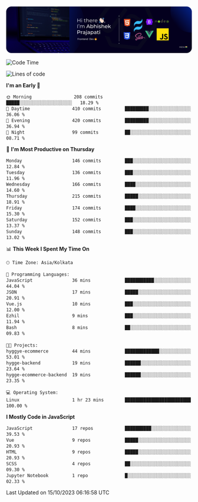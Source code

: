 ![Banner](./Header.png)

<!--START_SECTION:waka-->
![Code Time](http://img.shields.io/badge/Code%20Time-3%20hrs%2017%20mins-blue)

![Lines of code](https://img.shields.io/badge/From%20Hello%20World%20I%27ve%20Written-1.5%20million%20lines%20of%20code-blue)

**I'm an Early 🐤** 

```text
🌞 Morning                208 commits         █████░░░░░░░░░░░░░░░░░░░░   18.29 % 
🌆 Daytime                410 commits         █████████░░░░░░░░░░░░░░░░   36.06 % 
🌃 Evening                420 commits         █████████░░░░░░░░░░░░░░░░   36.94 % 
🌙 Night                  99 commits          ██░░░░░░░░░░░░░░░░░░░░░░░   08.71 % 
```
📅 **I'm Most Productive on Thursday** 

```text
Monday                   146 commits         ███░░░░░░░░░░░░░░░░░░░░░░   12.84 % 
Tuesday                  136 commits         ███░░░░░░░░░░░░░░░░░░░░░░   11.96 % 
Wednesday                166 commits         ████░░░░░░░░░░░░░░░░░░░░░   14.60 % 
Thursday                 215 commits         █████░░░░░░░░░░░░░░░░░░░░   18.91 % 
Friday                   174 commits         ████░░░░░░░░░░░░░░░░░░░░░   15.30 % 
Saturday                 152 commits         ███░░░░░░░░░░░░░░░░░░░░░░   13.37 % 
Sunday                   148 commits         ███░░░░░░░░░░░░░░░░░░░░░░   13.02 % 
```


📊 **This Week I Spent My Time On** 

```text
🕑︎ Time Zone: Asia/Kolkata

💬 Programming Languages: 
JavaScript               36 mins             ███████████░░░░░░░░░░░░░░   44.04 % 
JSON                     17 mins             █████░░░░░░░░░░░░░░░░░░░░   20.91 % 
Vue.js                   10 mins             ███░░░░░░░░░░░░░░░░░░░░░░   12.00 % 
Ezhil                    9 mins              ███░░░░░░░░░░░░░░░░░░░░░░   11.94 % 
Bash                     8 mins              ██░░░░░░░░░░░░░░░░░░░░░░░   09.83 % 

🐱‍💻 Projects: 
hyggye-ecommerce         44 mins             █████████████░░░░░░░░░░░░   53.01 % 
hygge-backend            19 mins             ██████░░░░░░░░░░░░░░░░░░░   23.64 % 
hygge-ecommerce-backend  19 mins             ██████░░░░░░░░░░░░░░░░░░░   23.35 % 

💻 Operating System: 
Linux                    1 hr 23 mins        █████████████████████████   100.00 % 
```

**I Mostly Code in JavaScript** 

```text
JavaScript               17 repos            ██████████░░░░░░░░░░░░░░░   39.53 % 
Vue                      9 repos             █████░░░░░░░░░░░░░░░░░░░░   20.93 % 
HTML                     9 repos             █████░░░░░░░░░░░░░░░░░░░░   20.93 % 
SCSS                     4 repos             ██░░░░░░░░░░░░░░░░░░░░░░░   09.30 % 
Jupyter Notebook         1 repo              █░░░░░░░░░░░░░░░░░░░░░░░░   02.33 % 
```




 Last Updated on 15/10/2023 06:16:58 UTC
<!--END_SECTION:waka-->
<!--
**bhishekprajapati/bhishekprajapati** is a ✨ _special_ ✨ repository because its `README.md` (this file) appears on your GitHub profile.

Here are some ideas to get you started:

- 🔭 I’m currently working on ...
- 🌱 I’m currently learning ...
- 👯 I’m looking to collaborate on ...
- 🤔 I’m looking for help with ...
- 💬 Ask me about ...
- 📫 How to reach me: ...
- 😄 Pronouns: ...
- ⚡ Fun fact: ...
-->
